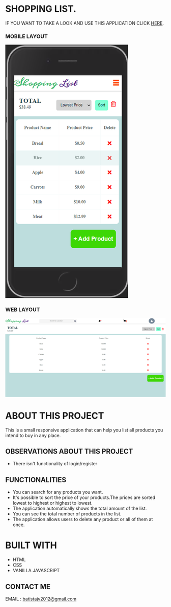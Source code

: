 # SHOPPING LIST.

IF YOU WANT TO TAKE A LOOK AND USE THIS APPLICATION CLICK [HERE](https://webshoppinglist.netlify.app/).

### MOBILE LAYOUT

![MOBILE](https://github.com/JoaoVitorCafe/Shopping-List/blob/main/images/ShoppingListMobile.png)

### WEB LAYOUT
![WEB](https://github.com/JoaoVitorCafe/Shopping-List/blob/main/images/ShoppingList.png)

# ABOUT THIS PROJECT

This is a small responsive application  that can help you list all products you intend to buy in any place.

## OBSERVATIONS ABOUT THIS PROJECT
- There isn't functionality of login/register

## FUNCTIONALITIES 

- You can search for any products you want.
- It's possible to sort the price of your products.The prices are sorted lowest to highest or highest to lowest.
- The application automatically shows the total amount of the list. 
- You can see the total number of products in the list.
- The application allows users to delete any product or all of them at once.

# BUILT WITH 
- HTML
- CSS
- VANILLA JAVASCRIPT

## CONTACT ME

EMAIL : batistajv2012@gmail.com
